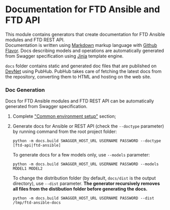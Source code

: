 # Documentation for FTD Ansible and FTD API

This module contains generators that create documentation for FTD Ansible modules and FTD REST API.  
Documentation is written using [Markdown](https://daringfireball.net/projects/markdown/)
markup language with [Github Flavor](https://gist.github.com/stevenyap/7038119). Docs describing models
and operations are automatically generated from Swagger specification using [Jinja](http://jinja.pocoo.org/)
template engine.

`docs` folder contains static and generated doc files that are published on [DevNet](https://developer.cisco.com/)
 using PubHub. PubHub takes care of fetching the latest docs from the repository, converting them to HTML and
 hosting on the web site.

### Doc Generation

Docs for FTD Ansible modules and FTD REST API can be automatically generated from Swagger specification.

1. Complete ["Common environment setup"](../README.md#common-environment-setup) section;

1. Generate docs for Ansible or REST API (check the `--doctype` parameter) by running command from the root project folder:
    
    ```
    python -m docs.build SWAGGER_HOST_URL USERNAME PASSWORD --doctype [ftd-api|ftd-ansible]
    ```
    To generate docs for a few models only, use `--models` parameter:
    ```
    python -m docs.build SWAGGER_HOST_URL USERNAME PASSWORD --models MODEL1 MODEL2
    ```
    To change the distribution folder (by default, `docs/dist` is the output directory), use `--dist` parameter. __The 
    generator recursively removes all files from the distibution folder before generating the docs.__
    ```
    python -m docs.build SWAGGER_HOST_URL USERNAME PASSWORD --dist /tmp/ftd-ansible-docs
    ```
    
